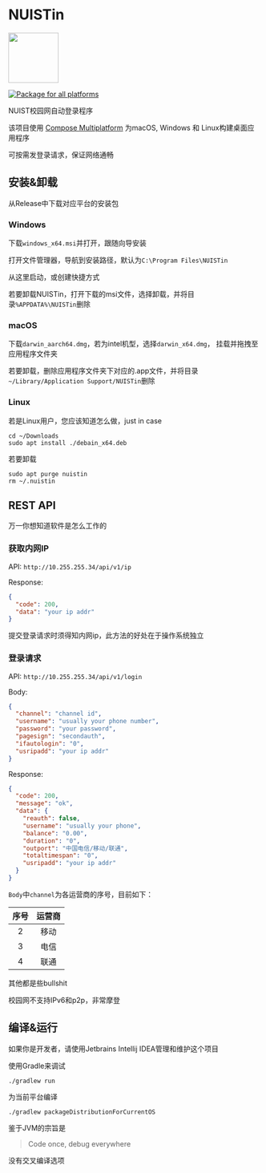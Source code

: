 # NUISTin

<image src="https://raw.githubusercontent.com/zhufucdev/NUISTin/main/icon/linux.svg" width="100"/>

[![Package for all platforms](https://github.com/zhufucdev/NUISTin/actions/workflows/package.yml/badge.svg)](https://github.com/zhufucdev/NUISTin/actions/workflows/package.yml)

NUIST校园网自动登录程序

该项目使用 [Compose Multiplatform](https://github.com/JetBrains/compose-jb)
为macOS, Windows 和 Linux构建桌面应用程序

可按需发登录请求，保证网络通畅

## 安装&卸载

从Release中下载对应平台的安装包

### Windows

下载`windows_x64.msi`并打开，跟随向导安装

打开文件管理器，导航到安装路径，默认为`C:\Program Files\NUISTin`

从这里启动，或创建快捷方式

若要卸载NUISTin，打开下载的msi文件，选择卸载，并将目录`%APPDATA%\NUISTin`删除

### macOS

下载`darwin_aarch64.dmg`，若为intel机型，选择`darwin_x64.dmg`，
挂载并拖拽至应用程序文件夹

若要卸载，删除应用程序文件夹下对应的.app文件，并将目录`~/Library/Application Support/NUISTin`删除

### Linux

若是Linux用户，您应该知道怎么做，just in case

```shell
cd ~/Downloads
sudo apt install ./debain_x64.deb
```

若要卸载

```shell
sudo apt purge nuistin
rm ~/.nuistin
```

## REST API

万一你想知道软件是怎么工作的

### 获取内网IP

API: `http://10.255.255.34/api/v1/ip`

Response:

```json
{
  "code": 200,
  "data": "your ip addr"
}
```

提交登录请求时须得知内网ip，此方法的好处在于操作系统独立

### 登录请求

API: `http://10.255.255.34/api/v1/login`

Body:

```json
{
  "channel": "channel id",
  "username": "usually your phone number",
  "password": "your password",
  "pagesign": "secondauth",
  "ifautologin": "0",
  "usripadd": "your ip addr"
}
```

Response:

```json
{
  "code": 200,
  "message": "ok",
  "data": {
    "reauth": false,
    "username": "usually your phone",
    "balance": "0.00",
    "duration": "0",
    "outport": "中国电信/移动/联通",
    "totaltimespan": "0",
    "usripadd": "your ip addr"
  }
}
```

`Body`中`channel`为各运营商的序号，目前如下：

|  序号  |  运营商  |
|:----:|:-----:|
|  2   |  移动   |
|  3   |  电信   |
|  4   |  联通   |

其他都是些bullshit

校园网不支持IPv6和p2p，非常摩登

## 编译&运行
如果你是开发者，请使用Jetbrains Intellij IDEA管理和维护这个项目

使用Gradle来调试

```shell
./gradlew run
```

为当前平台编译
```shell
./gradlew packageDistributionForCurrentOS
```

鉴于JVM的宗旨是
> Code once, debug everywhere

没有交叉编译选项
